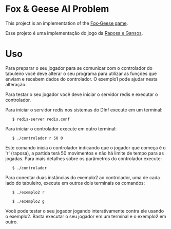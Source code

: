 # Fox & Geese AI Problem

This project is an implementation of the [Fox-Geese game](https://www.mastersofgames.com/rules/fox-geese-rules.htm).

Esse projeto é uma implementação do jogo da [Raposa e Gansos](https://www.mastersofgames.com/rules/fox-geese-rules.htm).

# Uso
Para preparar o seu jogador para se comunicar com o controlador do
tabuleiro você deve alterar o seu programa para utilizar as funções
que enviam e recebem dados do controlador. O exemplo1 pode ajudar
nesta alteração.

Para testar o seu jogador você deve iniciar o servidor redis e
executar o controlador.

Para iniciar o servidor redis nos sistemas do DInf execute em um
terminal:

```
   $ redis-server redis.conf
```

Para iniciar o controlador execute em outro terminal:
```
   $ ./controlador r 50 0
```
Este comando inicia o controlador indicando que o jogador que começa é
o 'r' (raposa), a partida terá 50 movimentos e não há limite de tempo
para as jogadas. Para mais detalhes sobre os parâmetros do controlador
execute:
```
   $ ./controlador
```
Para conectar duas instâncias do exemplo2 ao controlador, uma de cada
lado do tabuleiro, execute em outros dois terminais os comandos:
```
   $ ./exemplo2 r
```
```
   $ ./exemplo2 g
```
Você pode testar o seu jogador jogando interativamente contra ele
usando o exemplo2. Basta executar o seu jogador em um terminal e o
exemplo2 em outro.
